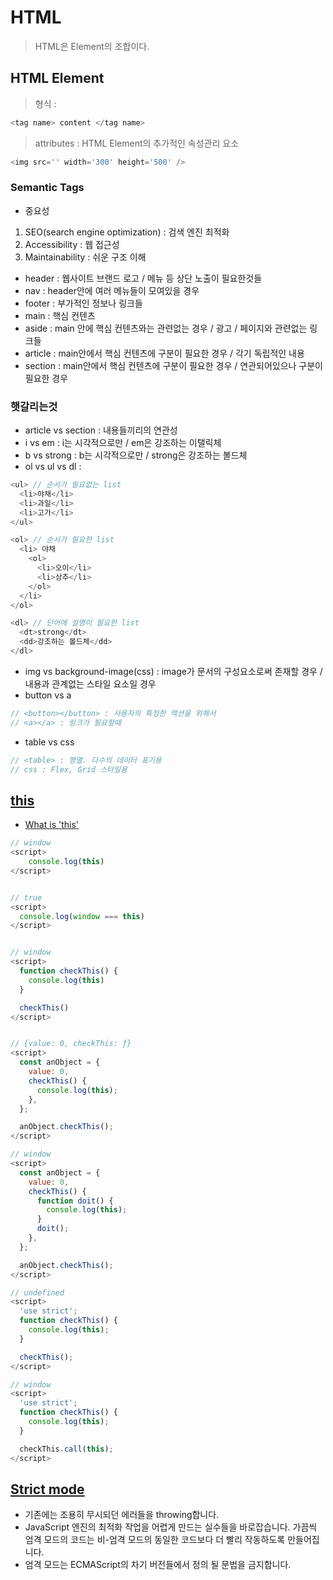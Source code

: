 # HTML

> HTML은 Element의 조합이다.

## HTML Element

> 형식 :

```js
<tag name> content </tag name>
```

> attributes : HTML Element의 추가적인 속성관리 요소

```js
<img src='' width='300' height='500' />
```

### Semantic Tags

- 중요성

1. SEO(search engine optimization) : 검색 엔진 최적화
2. Accessibility : 웹 접근성
3. Maintainability : 쉬운 구조 이해

- header : 웹사이트 브랜드 로고 / 메뉴 등 상단 노출이 필요한것들
- nav : header안에 여러 메뉴들이 모여있을 경우
- footer : 부가적인 정보나 링크들
- main : 핵심 컨텐츠
- aside : main 안에 핵심 컨텐츠와는 관련없는 경우 / 광고 / 페이지와 관련없는 링크들
- article : main안에서 핵심 컨텐츠에 구분이 필요한 경우 / 각기 독립적인 내용
- section : main안에서 핵심 컨텐츠에 구분이 필요한 경우 / 연관되어있으나 구분이 필요한 경우

### 햇갈리는것

- article vs section : 내용들끼리의 연관성
- i vs em : i는 시각적으로만 / em은 강조하는 이탤릭체
- b vs strong : b는 시각적으로만 / strong은 강조하는 볼드체
- ol vs ul vs dl :

```js
<ul> // 순서가 필요없는 list
  <li>야채</li>
  <li>과일</li>
  <li>고가</li>
</ul>

<ol> // 순서가 필요한 list
  <li> 야채
    <ol>
      <li>오이</li>
      <li>상추</li>
    </ol>
  </li>
</ol>

<dl> // 단어에 설명이 필요한 list
  <dt>strong</dt>
  <dd>강조하는 볼드체</dd>
</dl>
```

- img vs background-image(css) : image가 문서의 구성요소로써 존재할 경우 / 내용과 관계없는 스타일 요소일 경우
- button vs a

```js
// <button></button> : 사용자의 특정한 액션을 위해서
// <a></a> : 링크가 필요할때
```

- table vs css

```js
// <table> : 행열. 다수의 데이터 표기용
// css : Flex, Grid 스타일용
```

## [this](https://developer.mozilla.org/ko/docs/Web/JavaScript/Reference/Operators/this)

- [What is 'this'](https://www.youtube.com/watch?v=kb0Af7dzCTs)

```js
// window
<script>
	console.log(this)
</script>


// true
<script>
  console.log(window === this)
</script>


// window
<script>
  function checkThis() {
    console.log(this)
  }

  checkThis()
</script>


// {value: 0, checkThis: ƒ}
<script>
  const anObject = {
    value: 0,
    checkThis() {
      console.log(this);
    },
  };

  anObject.checkThis();
</script>

// window
<script>
  const anObject = {
    value: 0,
    checkThis() {
      function doit() {
        console.log(this);
      }
      doit();
    },
  };

  anObject.checkThis();
</script>

// undefined
<script>
  'use strict';
  function checkThis() {
    console.log(this);
  }

  checkThis();
</script>

// window
<script>
  'use strict';
  function checkThis() {
    console.log(this);
  }

  checkThis.call(this);
</script>
```

## [Strict mode](https://developer.mozilla.org/ko/docs/Web/JavaScript/Reference/Strict_mode)

- 기존에는 조용히 무시되던 에러들을 throwing합니다.
- JavaScript 엔진의 최적화 작업을 어렵게 만드는 실수들을 바로잡습니다. 가끔씩 엄격 모드의 코드는 비-엄격 모드의 동일한 코드보다 더 빨리 작동하도록 만들어집니다.
- 엄격 모드는 ECMAScript의 차기 버전들에서 정의 될 문법을 금지합니다.
